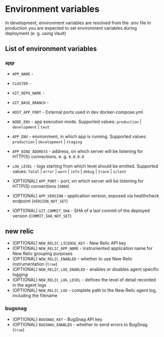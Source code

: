# Environment variables

In development, environment variables are resolved from the .env file
In production you are expected to set environment variables during deployment (e. g. using Vault)

## List of environment variables

### app

- `APP_NAME` -
- `CLUSTER` -
- `GIT_REPO_NAME` -
- `GIT_BASE_BRANCH` -
- `HOST_APP_PORT` - External ports used in dev docker-compose.yml

- `NODE_ENV` - app execution mode. Supported values: `production` | `development` | `test`
- `APP_ENV` - environment, in which app is running. Supported values: `production` | `development` | `staging`
- `APP_BIND_ADDRESS` - address, on which server will be listening for HTTP(S) connections. e. g. `0.0.0.0`
- `LOG_LEVEL` - logs starting from which level should be emitted. Supported values: `fatal` | `error` | `warn` | `info` | `debug` | `trace` | `silent`
- (OPTIONAL) `APP_PORT` - port, on which server will be listening for HTTP(S) connections (`3000`)
- (OPTIONAL) `APP_VERSION` - application version, exposed via healthcheck endpoint (`VERSION_NOT_SET`)
- (OPTIONAL) `GIT_COMMIT_SHA` - SHA of a last commit of the deployed version (`COMMIT_SHA_NOT_SET`)

## new relic

- (OPTIONAL) `NEW_RELIC_LICENSE_KEY` - New Relic API key
- (OPTIONAL) `NEW_RELIC_APP_NAME` - instrumented application name for New Relic grouping purposes
- (OPTIONAL) `NEW_RELIC_ENABLED` - whether to use New Relic instrumentation (`true`)
- (OPTIONAL) `NEW_RELIC_LOG_ENABLED` - enables or disables agent specific logging
- (OPTIONAL) `NEW_RELIC_LOG_LEVEL` - defines the level of detail recorded in the agent logs
- (OPTIONAL) `NEW_RELIC_LOG` - complete path to the New Relic agent log, including the filename

### bugsnag

- (OPTIONAL) `BUGSNAG_KEY` - BugSnag API key
- (OPTIONAL) `BUGSNAG_ENABLED` - whether to send errors to BugSnag (`true`)
